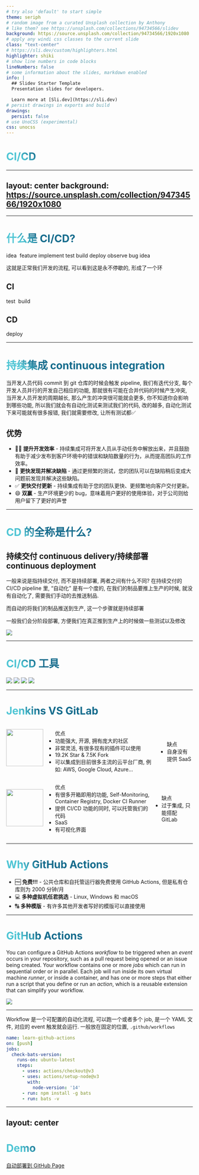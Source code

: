 ```yaml
---
# try also 'default' to start simple
theme: seriph
# random image from a curated Unsplash collection by Anthony
# like them? see https://unsplash.com/collections/94734566/slidev
background: https://source.unsplash.com/collection/94734566/1920x1080
# apply any windi css classes to the current slide
class: "text-center"
# https://sli.dev/custom/highlighters.html
highlighter: shiki
# show line numbers in code blocks
lineNumbers: false
# some information about the slides, markdown enabled
info: |
  ## Slidev Starter Template
  Presentation slides for developers.

  Learn more at [Sli.dev](https://sli.dev)
# persist drawings in exports and build
drawings:
  persist: false
# use UnoCSS (experimental)
css: unocss
---
```


# CI/CD

<div class="abs-br m-6 flex gap-2">
  <a href="https://github.com/slidevjs/slidev" target="_blank" alt="GitHub"
    class="text-xl icon-btn opacity-50 !border-none !hover:text-white">
    <carbon-logo-github />
  </a>
</div>

<!--
The last comment block of each slide will be treated as slide notes. It will be visible and editable in Presenter Mode along with the slide. [Read more in the docs](https://sli.dev/guide/syntax.html#notes)
-->

---
layout: center
background: https://source.unsplash.com/collection/94734566/1920x1080
---

<Toc />

---

<div class="flex flex-col h-full">
<h1>什么是 CI/CD?</h1>

<section>
<div class="icon" v-click>
  <flat-color-icons-idea class="text-3xl" />idea
</div>
<carbon-arrow-right class="text-3xl" v-click/>
<div class="icon" v-click>
<material-symbols-featured-play-list-outline class="text-3xl" />feature
</div>
<carbon-arrow-right class="text-3xl" v-click/>
<div class="icon" v-click>
<carbon-code class="text-3xl" />implement
</div>
<carbon-arrow-right class="text-3xl" v-click/>
<div class="icon" v-click>
<file-icons-test-js class="text-3xl" />test
</div>
<carbon-arrow-right class="text-3xl" v-click/>
<div class="icon" v-click>
<akar-icons-shipping-box-01 class="text-3xl" />build
</div>
<carbon-arrow-right class="text-3xl" v-click/>
<div class="icon" v-click>
<clarity-deploy-line class="text-3xl inline-block slidev-icon" />deploy
</div>
<carbon-arrow-right class="text-3xl" v-click/>
<div class="icon" v-click>
<emojione-eye-in-speech-bubble class="text-3xl" />observe
</div>
<carbon-arrow-right class="text-3xl" v-click/>
<div class="icon" v-click>
<material-symbols-bug-report class="text-3xl" />bug
</div>
<carbon-arrow-right class="text-3xl" v-click/>
<div class="icon" v-click>
  <flat-color-icons-idea class="text-3xl" />idea
</div>
</section>

<p v-click>这就是正常我们开发的流程, 可以看到这是永不停歇的, 形成了一个环</p>

<div grid="~ cols-2 gap-4 mt-2" style="flex: 1">
<div v-click class="flex flex-col">

<h2 class="text-center">CI</h2>

<section class="flex items-center justify-center flex-1">
<div class="icon">
  <file-icons-test-js class="text-3xl" />test
</div>
<carbon-arrow-right class="text-3xl" v-click/>
<div class="icon">
  <akar-icons-shipping-box-01 class="text-3xl" />build
</div>
</section>

</div>
<div v-click class="flex flex-col">

<h2 class="text-center">CD</h2>

<section class="flex items-center justify-center flex-1">
<div class="icon">
  <clarity-deploy-line class="text-3xl inline-block slidev-icon" />deploy
</div>
</section>

</div>
</div>
</div>

<style>
h1 {
  background-color: #2B90B6;
  background-image: linear-gradient(45deg, #4EC5D4 10%, #146b8c 20%);
  background-size: 100%;
  -webkit-background-clip: text;
  -moz-background-clip: text;
  -webkit-text-fill-color: transparent;
  -moz-text-fill-color: transparent;
}
section {
  display: flex;
  align-items: center;
  column-gap: 8px;
}
.icon {
  display: inline-flex;
  flex-direction: column;
  justify-content: center;
  align-items: center;
}
</style>

---

# 持续集成 continuous integration

<div>当开发人员代码 commit 到 git 仓库的时候会触发 pipeline, 我们有迭代分支, 每个开发人员并行的开发自己相应的功能, 那就很有可能在合并代码的时候产生冲突, 当开发人员开发的周期越长, 那么产生的冲突很可能就会更多, 你不知道你会影响到哪些功能, 所以我们就会有自动化测试来测试我们的代码, 改的越多, 自动化测试下来可能就有很多报错, 我们就需要修改, 让所有测试都✅</div>

<h2 class="text-center mb-4">优势</h2>

- 🧑‍💻 **提升开发效率** - 持续集成可将开发人员从手动任务中解放出来，并且鼓励有助于减少发布到客户环境中的错误和缺陷数量的行为，从而提高团队的工作效率。
- 🐞 **更快发现并解决缺陷** - 通过更频繁的测试，您的团队可以在缺陷稍后变成大问题前发现并解决这些缺陷。
- ✅ **更快交付更新** - 持续集成有助于您的团队更快、更频繁地向客户交付更新。
- 😄 **双赢** - 生产环境更少的 bug，意味着用户更好的使用体验，对于公司则给用户留下了更好的声誉

<style>
  h1 {
    background-color: #2B90B6;
    background-image: linear-gradient(45deg, #4EC5D4 10%, #146b8c 20%);
    background-size: 100%;
    -webkit-background-clip: text;
    -moz-background-clip: text;
    -webkit-text-fill-color: transparent;
    -moz-text-fill-color: transparent;
  }
</style>
---

# CD 的全称是什么?
## 持续交付 continuous delivery/持续部署 continuous deployment

一般来说是指持续交付, 而不是持续部署, 两者之间有什么不同? 在持续交付的 CI/CD pipeline 里, “自动化” 是有一个度的, 在我们的制品要推上生产的时候, 就没有自动化了, 需要我们手动的去推送制品. 

而自动的将我们的制品推送到生产, 这一个步骤就是持续部署

一般我们会分阶段部署, 方便我们在真正推到生产上的时候做一些测试以及修改

<img src="https://d1.awsstatic.com/product-marketing/DevOps/continuous_delivery.4f4cddb8556e2b1a0ca0872ace4d5fe2f68bbc58.png"/>

<style>
  h1 {
  background-color: #2B90B6;
  background-image: linear-gradient(45deg, #4EC5D4 10%, #146b8c 20%);
  background-size: 100%;
  -webkit-background-clip: text;
  -moz-background-clip: text;
  -webkit-text-fill-color: transparent;
  -moz-text-fill-color: transparent;
}
</style>

---

# CI/CD 工具

<div grid="~ cols-2 gap-4">
<img v-click src="https://www.lambdatest.com/blog/wp-content/uploads/2020/10/image1-1.png"/>
<img v-click src="https://www.lambdatest.com/blog/wp-content/uploads/2020/10/image5.png"/>
<img v-click src="https://www.lambdatest.com/blog/wp-content/uploads/2020/10/image15.png"/>
<img v-click src="https://www.lambdatest.com/blog/wp-content/uploads/2020/10/github-actions-1.png"/>
</div>

---

# Jenkins VS GitLab

<div grid="~ cols-2 gap-4">
<section v-click>
<img src="https://www.lambdatest.com/blog/wp-content/uploads/2020/10/image1-1.png" style="height: 100px; margin: auto; margin-bottom: 2rem"/>
<ul>
优点
<li>功能强大, 开源, 拥有庞大的社区</li>
<li>非常灵活, 有很多现有的插件可以使用</li>
<li>19.2K Star & 7.5K Fork</li>
<li>可以集成到目前很多主流的云平台厂商, 例如: AWS, Google Cloud, Azure...</li>
</ul>
<ul class="mt-2">
缺点
<li>自身没有提供 SaaS</li>
</ul>
</section>
<section v-clicksli>
<img src="https://www.lambdatest.com/blog/wp-content/uploads/2020/10/image15.png" style="height: 100px; margin: auto; margin-bottom: 2rem"/>
<ul>
优点
<li>有很多开箱即用的功能, Self-Monitoring, Container Registry, Docker CI Runner</li>
<li>提供 CI/CD 功能的同时, 可以托管我们的代码</li>
<li>SaaS</li>
<li>有可视化界面</li>
</ul>
<ul class="mt-2">
缺点
<li>过于集成, 只能搭配 GitLab</li>
</ul>
</section>
</div>

<style>
  h1 {
  background-color: #2B90B6;
  background-image: linear-gradient(45deg, #4EC5D4 10%, #146b8c 20%);
  background-size: 100%;
  -webkit-background-clip: text;
  -moz-background-clip: text;
  -webkit-text-fill-color: transparent;
  -moz-text-fill-color: transparent;
}
</style>
---

# Why GitHub Actions

- 🆓 **免费!!!** - 公共仓库和自托管运行器免费使用 GitHub Actions, 但是私有仓库则为 2000 分钟/月
- 💻 **多种虚拟机任君挑选** - Linux, Windows 和 macOS
- 🔠 **多种模版** - 有许多其他开发者写好的模版可以直接使用

---

# GitHub Actions

You can configure a GitHub Actions *workflow* to be triggered when an *event* occurs in your repository, such as a pull request being opened or an issue being created.
Your workflow contains one or more *jobs* which can run in sequential order or in parallel.
Each job will run inside its own virtual machine *runner*, or inside a container, and has one or more steps that either run a script that you define or run an *action*, which is a reusable extension that can simplify your workflow.

<img src="https://docs.github.com/assets/cb-25535/images/help/images/overview-actions-simple.png"/>

---

Workflow 是一个可配置的自动化流程, 可以跑一个或者多个 job,
是一个 YAML 文件, 对应的 event 触发就会运行. 一般放在固定的位置, <code>.github/workflows</code>

```yaml {all|1|2|3|4|5|6|7|8-10|11|12|all}
name: learn-github-actions
on: [push]
jobs:
  check-bats-version:
    runs-on: ubuntu-latest
    steps:
      - uses: actions/checkout@v3
      - uses: actions/setup-node@v3
        with:
          node-version: '14'
      - run: npm install -g bats
      - run: bats -v
```

<style>
  h1 {
  background-color: #2B90B6;
  background-image: linear-gradient(45deg, #4EC5D4 10%, #146b8c 20%);
  background-size: 100%;
  -webkit-background-clip: text;
  -moz-background-clip: text;
  -webkit-text-fill-color: transparent;
  -moz-text-fill-color: transparent;
}
</style>

---
layout: center
---

<h1 class="text-center">Demo</h1>

<a href="vscode://Users/baba/Documents/workspace_baba/Blog">自动部署到 GitHub Page</a>